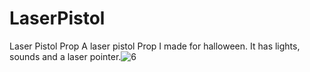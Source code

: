 # LaserPistol
Laser Pistol Prop
A laser pistol Prop I made for halloween. It has lights, sounds and a laser pointer.![6](https://user-images.githubusercontent.com/38119453/198856380-f1e8ccde-b8a7-4548-86b6-6f001c252716.jpg)
